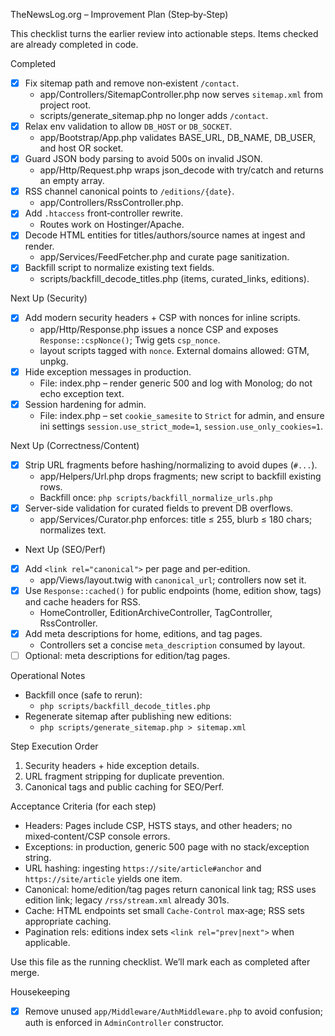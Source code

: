 TheNewsLog.org – Improvement Plan (Step‑by‑Step)

This checklist turns the earlier review into actionable steps. Items checked are already completed in code.

Completed

- [x] Fix sitemap path and remove non‑existent `/contact`.
  - app/Controllers/SitemapController.php now serves `sitemap.xml` from project root.
  - scripts/generate_sitemap.php no longer adds `/contact`.
- [x] Relax env validation to allow `DB_HOST` or `DB_SOCKET`.
  - app/Bootstrap/App.php validates BASE_URL, DB_NAME, DB_USER, and host OR socket.
- [x] Guard JSON body parsing to avoid 500s on invalid JSON.
  - app/Http/Request.php wraps json_decode with try/catch and returns an empty array.
- [x] RSS channel canonical points to `/editions/{date}`.
  - app/Controllers/RssController.php.
- [x] Add `.htaccess` front‑controller rewrite.
  - Routes work on Hostinger/Apache.
- [x] Decode HTML entities for titles/authors/source names at ingest and render.
  - app/Services/FeedFetcher.php and curate page sanitization.
- [x] Backfill script to normalize existing text fields.
  - scripts/backfill_decode_titles.php (items, curated_links, editions).

Next Up (Security)

- [x] Add modern security headers + CSP with nonces for inline scripts.
  - app/Http/Response.php issues a nonce CSP and exposes `Response::cspNonce()`; Twig gets `csp_nonce`.
  - layout scripts tagged with `nonce`. External domains allowed: GTM, unpkg.
- [x] Hide exception messages in production.
  - File: index.php – render generic 500 and log with Monolog; do not echo exception text.
- [x] Session hardening for admin.
  - File: index.php – set `cookie_samesite` to `Strict` for admin, and ensure ini settings `session.use_strict_mode=1`, `session.use_only_cookies=1`.

Next Up (Correctness/Content)

- [x] Strip URL fragments before hashing/normalizing to avoid dupes (`#...`).
  - app/Helpers/Url.php drops fragments; new script to backfill existing rows.
  - Backfill once: `php scripts/backfill_normalize_urls.php`
- [x] Server-side validation for curated fields to prevent DB overflows.
  - app/Services/Curator.php enforces: title ≤ 255, blurb ≤ 180 chars; normalizes text.

- Next Up (SEO/Perf)

- [x] Add `<link rel="canonical">` per page and per‑edition.
  - app/Views/layout.twig with `canonical_url`; controllers now set it.
- [x] Use `Response::cached()` for public endpoints (home, edition show, tags) and cache headers for RSS.
  - HomeController, EditionArchiveController, TagController, RssController.
- [x] Add meta descriptions for home, editions, and tag pages.
  - Controllers set a concise `meta_description` consumed by layout.
- [ ] Optional: meta descriptions for edition/tag pages.

Operational Notes

- Backfill once (safe to rerun):
  - `php scripts/backfill_decode_titles.php`
- Regenerate sitemap after publishing new editions:
  - `php scripts/generate_sitemap.php > sitemap.xml`

Step Execution Order

1) Security headers + hide exception details.
2) URL fragment stripping for duplicate prevention.
3) Canonical tags and public caching for SEO/Perf.

Acceptance Criteria (for each step)

- Headers: Pages include CSP, HSTS stays, and other headers; no mixed‑content/CSP console errors.
- Exceptions: in production, generic 500 page with no stack/exception string.
- URL hashing: ingesting `https://site/article#anchor` and `https://site/article` yields one item.
- Canonical: home/edition/tag pages return canonical link tag; RSS uses edition link; legacy `/rss/stream.xml` already 301s.
- Cache: HTML endpoints set small `Cache-Control` max‑age; RSS sets appropriate caching.
- Pagination rels: editions index sets `<link rel="prev|next">` when applicable.

Use this file as the running checklist. We’ll mark each as completed after merge.

Housekeeping

- [x] Remove unused `app/Middleware/AuthMiddleware.php` to avoid confusion; auth is enforced in `AdminController` constructor.
